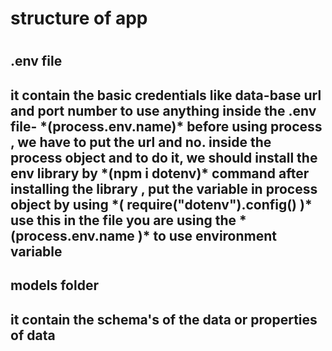 <h1> structure of app <h1>

<h2> .env file <h2> 
it contain the basic credentials like data-base url and port number
to use anything inside the .env file-
*(process.env.name)*
before using process , we have to put the url and no. inside the process object
and to do it, we should install the env library by *(npm i dotenv)* command
after installing the library , put the variable in process object by using *(  require("dotenv").config()  )*
use this in the file you are using the *(process.env.name )* to use environment variable

<h2> models folder <h2>
it contain the schema's of the data or properties of data

